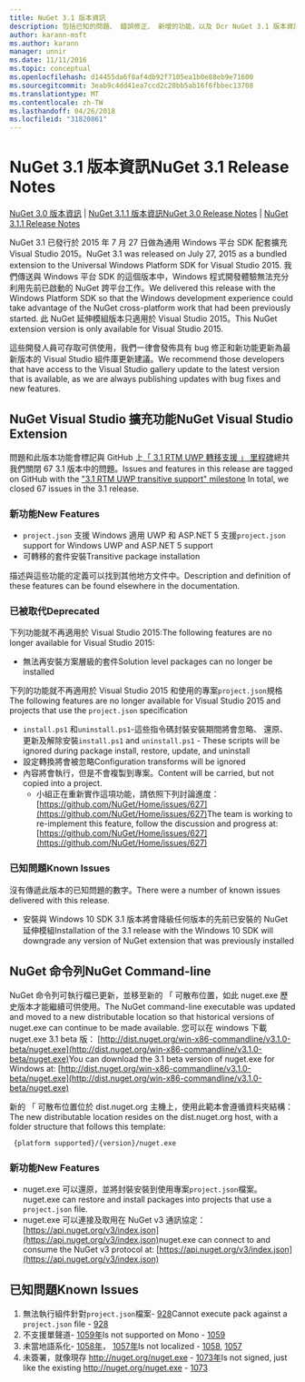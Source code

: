 ```yaml
---
title: NuGet 3.1 版本資訊
description: 包括已知的問題、 錯誤修正、 新增的功能，以及 Dcr NuGet 3.1 版本資訊。
author: karann-msft
ms.author: karann
manager: unnir
ms.date: 11/11/2016
ms.topic: conceptual
ms.openlocfilehash: d14455da6f8af4db92f7105ea1b0e88eb9e71600
ms.sourcegitcommit: 3eab9c4dd41ea7ccd2c28bb5ab16f6fbbec13708
ms.translationtype: MT
ms.contentlocale: zh-TW
ms.lasthandoff: 04/26/2018
ms.locfileid: "31820861"
---
```

# <a name="nuget-31-release-notes"></a><span data-ttu-id="20eb9-103">NuGet 3.1 版本資訊</span><span class="sxs-lookup"><span data-stu-id="20eb9-103">NuGet 3.1 Release Notes</span></span>

<span data-ttu-id="20eb9-104">[NuGet 3.0 版本資訊](../release-notes/nuget-3.0.0.md) | [NuGet 3.1.1 版本資訊](../release-notes/nuget-3.1.1.md)</span><span class="sxs-lookup"><span data-stu-id="20eb9-104">[NuGet 3.0 Release Notes](../release-notes/nuget-3.0.0.md) | [NuGet 3.1.1 Release Notes](../release-notes/nuget-3.1.1.md)</span></span>

<span data-ttu-id="20eb9-105">NuGet 3.1 已發行於 2015 年 7 月 27 日做為通用 Windows 平台 SDK 配套擴充 Visual Studio 2015。</span><span class="sxs-lookup"><span data-stu-id="20eb9-105">NuGet 3.1 was released on July 27, 2015 as a bundled extension to the Universal Windows Platform SDK for Visual Studio 2015.</span></span> <span data-ttu-id="20eb9-106">我們傳送與 Windows 平台 SDK 的這個版本中，Windows 程式開發體驗無法充分利用先前已啟動的 NuGet 跨平台工作。</span><span class="sxs-lookup"><span data-stu-id="20eb9-106">We delivered this release with the Windows Platform SDK so that the Windows development experience could take advantage of the NuGet cross-platform work that had been previously started.</span></span> <span data-ttu-id="20eb9-107">此 NuGet 延伸模組版本只適用於 Visual Studio 2015。</span><span class="sxs-lookup"><span data-stu-id="20eb9-107">This NuGet extension version is only available for Visual Studio 2015.</span></span>

<span data-ttu-id="20eb9-108">這些開發人員可存取可供使用，我們一律會發佈具有 bug 修正和新功能更新為最新版本的 Visual Studio 組件庫更新建議。</span><span class="sxs-lookup"><span data-stu-id="20eb9-108">We recommend those developers that have access to the Visual Studio gallery update to the latest version that is available, as we are always publishing updates with bug fixes and new features.</span></span>

## <a name="nuget-visual-studio-extension"></a><span data-ttu-id="20eb9-109">NuGet Visual Studio 擴充功能</span><span class="sxs-lookup"><span data-stu-id="20eb9-109">NuGet Visual Studio Extension</span></span>

<span data-ttu-id="20eb9-110">問題和此版本功能會標記與 GitHub 上[「 3.1 RTM UWP 轉移支援 」 里程碑](https://github.com/NuGet/Home/issues?utf8=%E2%9C%93&q=is%3Aclosed+milestone%3A%223.1+RTM+UWP+transitive+support%22+)總共我們關閉 67 3.1 版本中的問題。</span><span class="sxs-lookup"><span data-stu-id="20eb9-110">Issues and features in this release are tagged on GitHub with the ["3.1 RTM UWP transitive support" milestone](https://github.com/NuGet/Home/issues?utf8=%E2%9C%93&q=is%3Aclosed+milestone%3A%223.1+RTM+UWP+transitive+support%22+)  In total, we closed 67 issues in the 3.1 release.</span></span>

### <a name="new-features"></a><span data-ttu-id="20eb9-111">新功能</span><span class="sxs-lookup"><span data-stu-id="20eb9-111">New Features</span></span>

* <span data-ttu-id="20eb9-112">`project.json` 支援 Windows 適用 UWP 和 ASP.NET 5 支援</span><span class="sxs-lookup"><span data-stu-id="20eb9-112">`project.json` support for Windows UWP and ASP.NET 5 support</span></span>
* <span data-ttu-id="20eb9-113">可轉移的套件安裝</span><span class="sxs-lookup"><span data-stu-id="20eb9-113">Transitive package installation</span></span>

<span data-ttu-id="20eb9-114">描述與這些功能的定義可以找到其他地方文件中。</span><span class="sxs-lookup"><span data-stu-id="20eb9-114">Description and definition of these features can be found elsewhere in the documentation.</span></span>

### <a name="deprecated"></a><span data-ttu-id="20eb9-115">已被取代</span><span class="sxs-lookup"><span data-stu-id="20eb9-115">Deprecated</span></span>

<span data-ttu-id="20eb9-116">下列功能就不再適用於 Visual Studio 2015:</span><span class="sxs-lookup"><span data-stu-id="20eb9-116">The following features are no longer available for Visual Studio 2015:</span></span>

* <span data-ttu-id="20eb9-117">無法再安裝方案層級的套件</span><span class="sxs-lookup"><span data-stu-id="20eb9-117">Solution level packages can no longer be installed</span></span>

<span data-ttu-id="20eb9-118">下列的功能就不再適用於 Visual Studio 2015 和使用的專案`project.json`規格</span><span class="sxs-lookup"><span data-stu-id="20eb9-118">The following features are no longer available for Visual Studio 2015 and projects that use the `project.json` specification</span></span>

* <span data-ttu-id="20eb9-119">`install.ps1` 和`uninstall.ps1`-這些指令碼封裝安裝期間將會忽略、 還原、 更新及解除安裝</span><span class="sxs-lookup"><span data-stu-id="20eb9-119">`install.ps1` and `uninstall.ps1` - These scripts will be ignored during package install, restore, update, and uninstall</span></span>
* <span data-ttu-id="20eb9-120">設定轉換將會被忽略</span><span class="sxs-lookup"><span data-stu-id="20eb9-120">Configuration transforms will be ignored</span></span>
* <span data-ttu-id="20eb9-121">內容將會執行，但是不會複製到專案。</span><span class="sxs-lookup"><span data-stu-id="20eb9-121">Content will be carried, but not copied into a project.</span></span>
    * <span data-ttu-id="20eb9-122">小組正在重新實作這項功能，請依照下列討論進度： [https://github.com/NuGet/Home/issues/627](https://github.com/NuGet/Home/issues/627)</span><span class="sxs-lookup"><span data-stu-id="20eb9-122">The team is working to re-implement this feature, follow the discussion and progress at: [https://github.com/NuGet/Home/issues/627](https://github.com/NuGet/Home/issues/627)</span></span>


### <a name="known-issues"></a><span data-ttu-id="20eb9-123">已知問題</span><span class="sxs-lookup"><span data-stu-id="20eb9-123">Known Issues</span></span>

<span data-ttu-id="20eb9-124">沒有傳遞此版本的已知問題的數字。</span><span class="sxs-lookup"><span data-stu-id="20eb9-124">There were a number of known issues delivered with this release.</span></span>

* <span data-ttu-id="20eb9-125">安裝與 Windows 10 SDK 3.1 版本將會降級任何版本的先前已安裝的 NuGet 延伸模組</span><span class="sxs-lookup"><span data-stu-id="20eb9-125">Installation of the 3.1 release with the Windows 10 SDK will downgrade any version of NuGet extension that was previously installed</span></span>

## <a name="nuget-command-line"></a><span data-ttu-id="20eb9-126">NuGet 命令列</span><span class="sxs-lookup"><span data-stu-id="20eb9-126">NuGet Command-line</span></span>

<span data-ttu-id="20eb9-127">NuGet 命令列可執行檔已更新，並移至新的 「 可散布位置，如此 nuget.exe 歷史版本才能繼續可供使用。</span><span class="sxs-lookup"><span data-stu-id="20eb9-127">The NuGet command-line executable was updated and moved to a new distributable location so that historical versions of nuget.exe can continue to be made available.</span></span>  <span data-ttu-id="20eb9-128">您可以在 windows 下載 nuget.exe 3.1 beta 版： [http://dist.nuget.org/win-x86-commandline/v3.1.0-beta/nuget.exe](http://dist.nuget.org/win-x86-commandline/v3.1.0-beta/nuget.exe)</span><span class="sxs-lookup"><span data-stu-id="20eb9-128">You can download the 3.1 beta version of nuget.exe for Windows at: [http://dist.nuget.org/win-x86-commandline/v3.1.0-beta/nuget.exe](http://dist.nuget.org/win-x86-commandline/v3.1.0-beta/nuget.exe)</span></span>

<span data-ttu-id="20eb9-129">新的 「 可散布位置位於 dist.nuget.org 主機上，使用此範本會遵循資料夾結構：</span><span class="sxs-lookup"><span data-stu-id="20eb9-129">The new distributable location resides on the dist.nuget.org host, with a folder structure that follows this template:</span></span>

     {platform supported}/{version}/nuget.exe

### <a name="new-features"></a><span data-ttu-id="20eb9-130">新功能</span><span class="sxs-lookup"><span data-stu-id="20eb9-130">New Features</span></span>

* <span data-ttu-id="20eb9-131">nuget.exe 可以還原，並將封裝安裝到使用專案`project.json`檔案。</span><span class="sxs-lookup"><span data-stu-id="20eb9-131">nuget.exe can restore and install packages into projects that use a `project.json` file.</span></span>
* <span data-ttu-id="20eb9-132">nuget.exe 可以連接及取用在 NuGet v3 通訊協定： [https://api.nuget.org/v3/index.json](https://api.nuget.org/v3/index.json)</span><span class="sxs-lookup"><span data-stu-id="20eb9-132">nuget.exe can connect to and consume the NuGet v3 protocol at: [https://api.nuget.org/v3/index.json](https://api.nuget.org/v3/index.json)</span></span>

## <a name="known-issues"></a><span data-ttu-id="20eb9-133">已知問題</span><span class="sxs-lookup"><span data-stu-id="20eb9-133">Known Issues</span></span> ##

1.    <span data-ttu-id="20eb9-134">無法執行組件針對`project.json`檔案- [928](https://github.com/NuGet/Home/issues/928)</span><span class="sxs-lookup"><span data-stu-id="20eb9-134">Cannot execute pack against a `project.json` file - [928](https://github.com/NuGet/Home/issues/928)</span></span>
2.    <span data-ttu-id="20eb9-135">不支援單聲道- [1059年](https://github.com/NuGet/Home/issues/1059)</span><span class="sxs-lookup"><span data-stu-id="20eb9-135">Is not supported on Mono - [1059](https://github.com/NuGet/Home/issues/1059)</span></span>
3.    <span data-ttu-id="20eb9-136">未當地語系化- [1058年](https://github.com/NuGet/Home/issues/1058)， [1057年](https://github.com/NuGet/Home/issues/1057)</span><span class="sxs-lookup"><span data-stu-id="20eb9-136">Is not localized - [1058](https://github.com/NuGet/Home/issues/1058),   [1057](https://github.com/NuGet/Home/issues/1057)</span></span>
4.    <span data-ttu-id="20eb9-137">未簽署，就像現存 http://nuget.org/nuget.exe - [1073年](https://github.com/NuGet/Home/issues/1073)</span><span class="sxs-lookup"><span data-stu-id="20eb9-137">Is not signed, just like the existing http://nuget.org/nuget.exe - [1073](https://github.com/NuGet/Home/issues/1073)</span></span>
